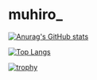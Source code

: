 # muhiro_

[![Anurag's GitHub stats](https://github-readme-stats.vercel.app/api?username=muhiro12)](https://github.com/muhiro12)

[![Top Langs](https://github-readme-stats.vercel.app/api/top-langs/?username=muhiro12&hide=javascript)](https://github.com/muhiro12)

[![trophy](https://github-profile-trophy.vercel.app/?username=muhiro12)](https://github.com/muhiro12)

